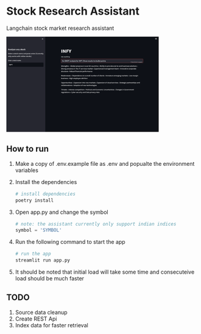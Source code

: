 # Stock Research Assistant

Langchain stock market research assistant

<img src="./docs/assets/images/screenshot.png"  width="400" height="250" />

## How to run

1. Make a copy of .env.example file as .env and popualte the environment variables

2. Install the dependencies

   ```bash
   # install dependencies
   poetry install
   ```

3. Open app.py and change the symbol

   ```python
   # note: the assistant currently only support indian indices
   symbol = 'SYMBOL'
   ```

4. Run the following command to start the app

   ```bash
   # run the app
   streamlit run app.py
   ```

5. It should be noted that initial load will take some time and consecuteive load should be much faster

## TODO

1. Source data cleanup
2. Create REST Api
3. Index data for faster retrieval
